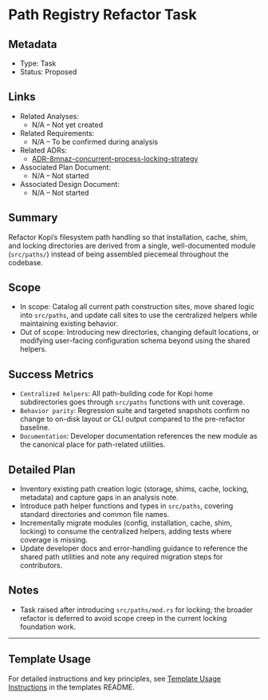 # Path Registry Refactor Task

## Metadata

- Type: Task
- Status: Proposed

## Links

- Related Analyses:
  - N/A – Not yet created
- Related Requirements:
  - N/A – To be confirmed during analysis
- Related ADRs:
  - [ADR-8mnaz-concurrent-process-locking-strategy](../../adr/ADR-8mnaz-concurrent-process-locking-strategy.md)
- Associated Plan Document:
  - N/A – Not started
- Associated Design Document:
  - N/A – Not started

## Summary

Refactor Kopi’s filesystem path handling so that installation, cache, shim, and locking directories are derived from a single, well-documented module (`src/paths/`) instead of being assembled piecemeal throughout the codebase.

## Scope

- In scope: Catalog all current path construction sites, move shared logic into `src/paths`, and update call sites to use the centralized helpers while maintaining existing behavior.
- Out of scope: Introducing new directories, changing default locations, or modifying user-facing configuration schema beyond using the shared helpers.

## Success Metrics

- `Centralized helpers`: All path-building code for Kopi home subdirectories goes through `src/paths` functions with unit coverage.
- `Behavior parity`: Regression suite and targeted snapshots confirm no change to on-disk layout or CLI output compared to the pre-refactor baseline.
- `Documentation`: Developer documentation references the new module as the canonical place for path-related utilities.

## Detailed Plan

- Inventory existing path creation logic (storage, shims, cache, locking, metadata) and capture gaps in an analysis note.
- Introduce path helper functions and types in `src/paths`, covering standard directories and common file names.
- Incrementally migrate modules (config, installation, cache, shim, locking) to consume the centralized helpers, adding tests where coverage is missing.
- Update developer docs and error-handling guidance to reference the shared path utilities and note any required migration steps for contributors.

## Notes

- Task raised after introducing `src/paths/mod.rs` for locking; the broader refactor is deferred to avoid scope creep in the current locking foundation work.

---

## Template Usage

For detailed instructions and key principles, see [Template Usage Instructions](../../templates/README.md#task-template-taskmd) in the templates README.
